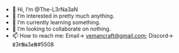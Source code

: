 - 👋 Hi, I’m @The-L3rNa3aN
- 👀 I’m interested in pretty much anything.
- 🌱 I’m currently learning something.
- 💞️ I’m looking to collaborate on nothing.
- 📫 How to reach me: Email-> vemancraft@gmail.com; Discord-> 𝕷3𝖗𝕹𝖆3𝖆𝕹#5508

<!---blehblehbleh--->
